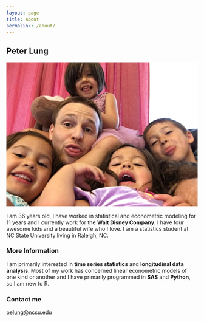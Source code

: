 ```yaml
---
layout: page
title: About
permalink: /about/
---
```

## Peter Lung


![](/images/Me_Kids.JPG)

I am 36 years old, I have worked in statistical and econometric modeling for 11 years and I currently work for the **Walt Disney Company**. I have four awesome kids and a beautiful wife who I love. I am a statistics student at NC State University living in Raleigh, NC.

### More Information

I am primarily interested in **time series statistics** and **longitudinal data analysis**. Most of my work has concerned linear econometric models of one kind or another and I have primarily programmed in **SAS** and **Python**, so I am new to R.

### Contact me

[pelung@ncsu.edu](mailto:pelung@ncsu.edu)
